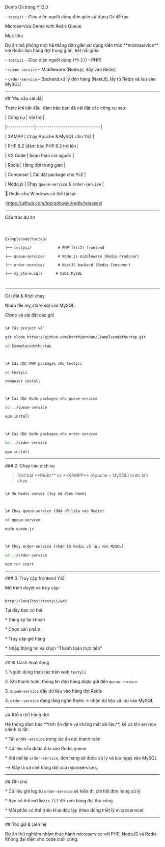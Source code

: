 Demo Gii trong Yii2.0

\- `testyii` – Giao diện người dùng đơn giản sử dụng Gii để tạo


Microservice Demo with Redis Queue



Mục tiêu



Dự án mô phỏng một hệ thống đơn giản sử dụng kiến trúc \*\*microservice\*\* với Redis làm hàng đợi trung gian, kết nối giữa:



\- `testyii` – Giao diện người dùng (Yii 2.0 - PHP)

\- `queue-service` – Middleware (Node.js, đẩy vào Redis)

\- `order-service` – Backend xử lý đơn hàng (NestJS, lấy từ Redis và lưu vào MySQL)



---



\## Yêu cầu cài đặt



Trước khi bắt đầu, đảm bảo bạn đã cài đặt các công cụ sau:



| Công cụ      | Vai trò                        |

|--------------|---------------------------------|

| XAMPP      | Chạy Apache \& MySQL cho Yii2   |

| PHP 8.2    |đảm bảo PHP 8.2 trở lên  |

| VS Code    | Soạn thảo mã nguồn              |

| Redis      | Hàng đợi trung gian             |

| Composer   | Cài đặt package cho Yii2        |

| Node.js    | Chạy `queue-service` \& `order-service` |



🔗 Redis cho Windows có thể tải tại:  

(https://github.com/tporadowski/redis/releases)



---



Cấu trúc dự án



```



Examplecodethuctap/

├── testyii/            # PHP (Yii2) frontend

├── queue-service/      # Node.js middleware (Redis Producer)

├── order-service/      # NestJS backend (Redis Consumer)

├── my_store.sql/      # CSDL MySQL



````



---



Cài đặt \& Khởi chạy

Nhập file my_store.sql vào MySQL.



Clone và cài đặt các gói



```bash

\# Tải project về

git clone https://github.com/btnthiennhan/Examplecodethuctap.git

cd Examplecodethuctap



\# Cài đặt PHP packages cho testyii

cd testyii

composer install



\# Cài đặt Node packages cho queue-service

cd ../queue-service

npm install



\# Cài đặt Node packages cho order-service

cd ../order-service

npm install

````



---



\### 2. Chạy các dịch vụ



> Nhớ bật \*\*Redis\*\* và \*\*XAMPP\*\* (Apache + MySQL) trước khi chạy.



```bash

\# Mở Redis server (tùy hệ điều hành)



\# Chạy queue-service (đẩy dữ liệu vào Redis)

cd queue-service

node queue.js



\# Chạy order-service (nhận từ Redis và lưu vào MySQL)

cd ../order-service

npm run start

```



---



\### 3. Truy cập frontend Yii2



Mở trình duyệt và truy cập:



```

http://localhost/testyii/web

```



Tại đây bạn có thể:



\* Đăng ký tài khoản

\* Chọn sản phẩm

\* Truy cập giỏ hàng

\* Nhập thông tin và chọn "Thanh toán trực tiếp"



---



\## ⚙️ Cách hoạt động



1\. Người dùng thao tác trên web `testyii`

2\. Khi thanh toán, thông tin đơn hàng được gửi đến `queue-service`

3\. `queue-service` đẩy dữ liệu vào hàng đợi Redis

4\. `order-service` đang lắng nghe Redis → nhận dữ liệu và lưu vào MySQL



---



\## Kiểm thử hàng đợi



Hệ thống đảm bảo \*\*tính ổn định và không mất dữ liệu\*\*, kể cả khi service chính bị tắt:



\* Tắt `order-service` trong lúc ấn nút thanh toán

\* Dữ liệu vẫn được đưa vào Redis queue

\* Khi mở lại `order-service`, đơn hàng sẽ được xử lý và lưu ngay vào MySQL



⟶ Đây là cơ chế hàng đợi của microservices.



---



\## Ghi chú



\* Dữ liệu ghi log từ `order-service` sẽ hiển thị chi tiết đơn hàng xử lý

\* Bạn có thể mở `Redis CLI` để xem hàng đợi thủ công

\* Mỗi phần có thể triển khai độc lập (theo đúng triết lý microservice)



---



\## Tác giả \& Liên hệ



Dự án thử nghiệm nhằm thực hành microservice với PHP, NodeJS và Redis. Không đại diện cho code cuối cùng.




